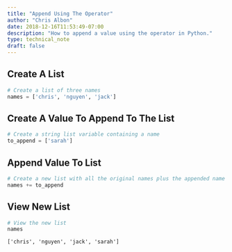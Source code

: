 ```yaml
---
title: "Append Using The Operator"
author: "Chris Albon"
date: 2018-12-16T11:53:49-07:00
description: "How to append a value using the operator in Python."
type: technical_note
draft: false
---
```

## Create A List


```python
# Create a list of three names
names = ['chris', 'nguyen', 'jack']
```

## Create A Value To Append To The List


```python
# Create a string list variable containing a name
to_append = ['sarah']
```

## Append Value To List


```python
# Create a new list with all the original names plus the appended name
names += to_append
```

## View New List


```python
# View the new list
names
```




    ['chris', 'nguyen', 'jack', 'sarah']


